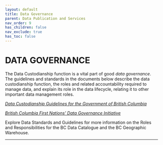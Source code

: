 ```yaml
---
layout: default
title: Data Governance
parent: Data Publication and Services
nav_order: 9
has_children: false
nav_exclude: true
has_toc: false
---
```


# DATA GOVERNANCE 

The Data Custodianship function is a vital part of good _data governance_. The guidelines and standards in the documents below describe the data custodianship function, the roles and related accountability required to manage data, and explain its role in the data lifecycle, relating it to other important data management roles. 

[_Data Custodianship Guidelines for the Government of British Columbia_](https://www2.gov.bc.ca/assets/gov/data/data-management/data_custodianship_guidelines_for_the_government_of_bc.pdf)

[_British Columbia First Nations' Data Governance Initiative_](https://www.bcfndgi.com/)

Explore Data Standards and Guidelines for more information on the Roles and Responsibilities for the BC Data Catalogue and the BC Geographic Warehouse.

-------------------------------------------------------
